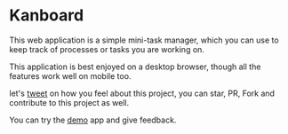 # Kanboard

This web application is a simple mini-task manager, which you can use to keep track of processes or tasks you are working on.

This application is best enjoyed on a desktop browser, though all the features work well on mobile too.

let's [tweet](https://twitter.com/jude_ojini) on how you feel about this project, you can star, PR, Fork and contribute to this project as well.

You can try the [demo](https://kanboarding.herokuapp.com) app and give feedback.
